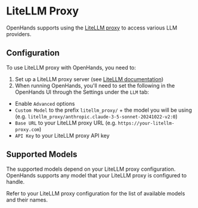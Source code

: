 # LiteLLM Proxy

OpenHands supports using the [LiteLLM proxy](https://docs.litellm.ai/docs/proxy/quick_start) to access various LLM providers.

## Configuration

To use LiteLLM proxy with OpenHands, you need to:

1. Set up a LiteLLM proxy server (see [LiteLLM documentation](https://docs.litellm.ai/docs/proxy/quick_start))
2. When running OpenHands, you'll need to set the following in the OpenHands UI through the Settings under the `LLM` tab:
  * Enable `Advanced` options
  * `Custom Model` to the prefix `litellm_proxy/` + the model you will be using (e.g. `litellm_proxy/anthropic.claude-3-5-sonnet-20241022-v2:0`)
  * `Base URL` to your LiteLLM proxy URL (e.g. `https://your-litellm-proxy.com`)
  * `API Key` to your LiteLLM proxy API key

## Supported Models

The supported models depend on your LiteLLM proxy configuration. OpenHands supports any model that your LiteLLM proxy
is configured to handle.

Refer to your LiteLLM proxy configuration for the list of available models and their names.
